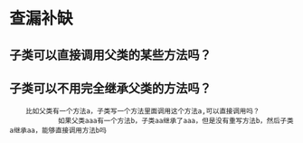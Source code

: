 # 查漏补缺

## 子类可以直接调用父类的某些方法吗？


## 子类可以不用完全继承父类的方法吗？
        比如父类有一个方法a，子类写一个方法里面调用这个方法a,可以直接调用吗？
                如果父类aaa有一个方法b，子类aa继承了aaa，但是没有重写方法b，然后子类a继承aa，能够直接调用方法b吗





